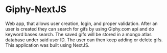 # Giphy-NextJS
Web app, that allows user creation, login, and proper validation. After an user is created they can search for gifs by using Giphy.com api and do keyword bases search. The saved gifs will be stored in a mongo atlas database under said user ID. The user can then keep adding or delete gifs. This application was built using NextJS.
